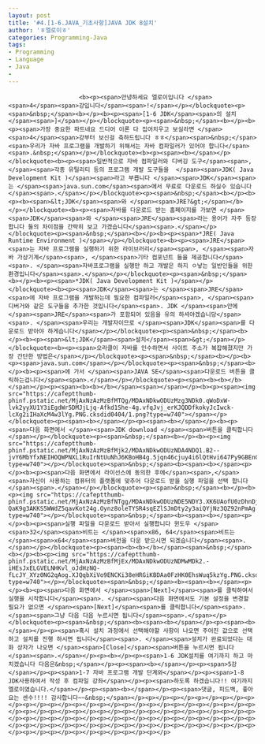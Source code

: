 ```yaml
---
layout: post
title: '#4.[1-6.JAVA_기초사항]JAVA JDK 8설치'
author: 'ㅎ엘로이ㅎ'
categories: Programming-Java
tags:
- Programming
- Language
- Java
-
---
```



<script> location.href='https://cafe.naver.com/develoid/701664' ; </script>


















						<b><p><span>안녕하세요 엘로이입니다 </span><span>4</span><span>강입니다</span><span>!</span></p></blockquote><p><span>&nbsp;</span><b></p><b><p><span>[1-6 JDK</span><span>의 설치</span><span>]</span></p></blockquote><p><span>&nbsp;</span><b></p><b><p><span>가장 중요한 파트네요 드디어 이론 다 집어치우고 보실라면 </span><span>4</span><span>강부터 보신걸 축하드립니다 ㅎㅎ</span><span>&nbsp;</span><span>우리가 자바 프로그램을 개발하기 위해서는 자바 컴파일러가 있어야 합니다</span><span>.&nbsp;</span></p></blockquote><b><p><span><b></span></p></blockquote><b><p><span>일반적으로 자바 컴파일러와 디버깅 도구</span><span>, </span><span>각종 유틸리티 등의 프로그램 개발 도구들을  </span><span>JDK( Java Development Kit )</span><span>라고 부릅니다 </span><span>JDK</span><span>는 </span><span>java.sun.com</span><span>에서 무료로 다운로드 하실수 있습니다</span><span>.</span></p></blockquote><p><span>&nbsp;</span><b></p><b><p><b><span>&lt;JDK</span><span>와 </span><span>JRE?&gt;</span></b></p></blockquote><b><p><span>자바를 다운로드 받는 홈페이지를 가보면 </span><span>JDK</span><span>와 </span><span>JRE</span><span>라는 용어가 자주 등장합니다 둘의 차이점을 간략히 보고 가겠습니다</span><span>.</span></p></blockquote><p><span>&nbsp;</span><b></p><b><p><span>*JRE( Java Runtime Environment )</span></p></blockquote><b><p><span>JRE</span><span>는 자바 프로그램을 실행하기 위한 라이브러리</span><span>, </span><span>자바 가상기계</span><span>, </span><span>기타 컴포넌트 들을 제공합니다</span><span>. </span><span>자바프로그램을 실행만 하고 개발은 하지 ㅇ낳는 일반인들을 위한 환경입니다</span><span>.</span></p></blockquote><p><span>&nbsp;</span><b></p><b><p><span>*JDK( Java Development Kit )</span></p></blockquote><b><p><span>JDK</span><span>는 </span><span>JRE</span><span>에 자바 프로그램을 개발하는데 필요한 컴파일러</span><span>, </span><span>디버거와 같은 도구들을 추가한 것입니다</span><span>. JDK </span><span>안에 </span><span>JRE</span><span>가 포함되어 있음을 유의 하셔야겠습니당</span><span>. </span><span>우리는 개발자이므로 </span><span>JDK</span><span>를 다운로드 받아야 하게습니다</span></p></blockquote><p><span>&nbsp;</span><b></p><b><p><span>&lt;JDK</span><span>설치</span><span>&gt;</span></p></blockquote><b><p><span>오라클이 자바를 인수하면서 사이트 주소가 복잡해졌지만 가장 간단한 방법은</span></p></blockquote><p><span>&nbsp;</span><b></p><b><p><span>java.sun.com</span></p></blockquote><p><span>&nbsp;</span><b></p><b><p><span>에 가서 </span><span>JAVA SE</span><span>다운로드 버튼을 클릭하는겁니다</span><span>.</span></p></blockquote><p><span><b><b></b></span></p><p><span><b><b></b></span><span></span></p><b><p><span><img src="https://cafeptthumb-phinf.pstatic.net/MjAxNzAzMzBfMTQg/MDAxNDkwODUzMzg3NDk0.qWoDxW-lvk2yyXU1Y3iEgdWr5DMJjLjq-Afkd1She-4g.vfqJvj_erKJQDDfkokyJcIwck-lcXg2iIHaXcM4w3lYg.PNG.cksdid0404/1.png?type=w740"></span></p></blockquote><p><span><b></span></p><p><span><b></span></p><b><p><span>다음 화면에서 </span><span>JDK download </span><span>버튼을 클릭합니다</span></p></blockquote><p><span>&nbsp;</span><b></p><b><p><img src="https://cafeptthumb-phinf.pstatic.net/MjAxNzAzMzBfMjk2/MDAxNDkwODUzNDA4NDQ1.B2--jvY6MbYfxNEIHOQWPNXL1RuIrNtUuNhJ6KBoHB4g.5jqn46cjuy4i6lQtHvi647Py9GBEnCcD6iL6_c9pPV8g.PNG.cksdid0404/2.png?type=w740"></p></blockquote><span>&nbsp;</span><b><span><b></span><p></p><b><p><span>다음 화면에서 라이선스에 동의한 후에</span><span>,</span><span>자신이 사용하는 컴퓨터의 플랫폼에 맞추어 다운로드 받을 실행 파일을 선택 합니다</span><span>.</span></p></blockquote><p><span>&nbsp;</span><b></p><b><p><img src="https://cafeptthumb-phinf.pstatic.net/MjAxNzAzMzBfNTgg/MDAxNDkwODUzNDE5NDY3.XK6UAofU0zDhnDj_Hc-QaK9g3AKKS5WWdZ5qavKot24g.Oynz8oleTYSR4sqEZlSJmDty2y3aiQYjNz3QZ92nPmAg.PNG.cksdid0404/3.png?type=w740"></p></blockquote><span>&nbsp;</span><b><span><b></span><p></p><b><p><span>실행 파일을 다운로드 받아서 실행합니다 윈도우 </span><span>32</span><span>비트는 </span><span>x86, 64</span><span>비트는 </span><span>x64</span><span>버전을 다운 받으시면 되겠습니다</span><span>.</span></p></blockquote><p><span><b><b></b></span><span>&nbsp;</span><b></p><b><p><img src="https://cafeptthumb-phinf.pstatic.net/MjAxNzAzMzBfMjEx/MDAxNDkwODUzNDMwMDk2.-iHEsJxELGVELNHKvl_oJdHzNQ-fLcJY_XYz0NG2qAog.XJQqbXiVo9ENCKi38eHRGiKBDAa0FzHK0EhsWuq5kzYg.PNG.cksdid0404/4.png?type=w740"></p></blockquote><span>&nbsp;</span><b><span><b></span><p></p><b><p><span>다음 화면에서 </span><span>[Next]</span><span>를 클릭하여서 실행을 시작합니다</span><span>. </span><span>다음 화면에서도 기본 설정을 변경할 필요가 없으면 </span><span>[Next]</span><span>를 클릭합니다</span><span>. </span><span>그냥 다음 다음 누르시면 됩니다</span><span>.</span></p></blockquote><p><span>&nbsp;</span><b><span><b></span></p><p><span><b></span></p><p><span>혹시 설치 과정에서 선택해야할 사항이 나오면 주어진 값으로 선택하고 설치를 진행 하시면 됩니다</span><span>. </span><span>설치가 완료되었다는 대화 상자가 나오면 </span><span>[Close]</span><span>버튼을 누르시면 됩니다</span><span>.</span></p><p><b></p><p><span>1-6 JDK설치를 여기까지 하고 마치겠습니다 다음은&nbsp;</span></p><p><span><b></span></p><p><span>5강</span></p><p><span>1-7 자바 프로그램 개발 단계와</span></p><p><span>1-8 JDK사용하여서 작성 후 컴파일 강좌</span></p><p><span>하도록 하겠습니다!! 여기까지 엘로이였습니다.</span></p><p><span><b></span></p><p><span>댓글, 피드백, 좋아요는 센수!!!! 감사합니다~~&nbsp;</span></p><p></p><p></p><p></p><p></p><p></p><p></p><p></p><p></p><p></p><p></p><p></p><p></p><p></p><p></p><p></p><p></p><p></p><p></p><p></p><p></p><p></p><p></p><p></p><p></p><p></p><p></p><p></p><p></p><p></p><p></p><p></p><p></p><p></p><p></p><p></p><p></p><p></p><p></p><p></p><p></p><p></p><p></p><p></p><p></p><p></p><p></p><p></p><p></p><p></p><p></p><p></p>

